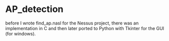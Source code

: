 # AP_detection
before I wrote find_ap.nasl for the Nessus project, there was an implementation in C and then later ported to Python with Tkinter for the GUI (for windows). 
